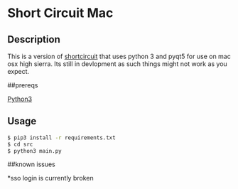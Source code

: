 # Short Circuit Mac

## Description
This is a version of [shortcircuit](https://github.com/farshield/shortcircuit) that uses python 3 and pyqt5 for use on mac osx high sierra. Its still in devlopment as such things might not work as you expect.

##prereqs

[Python3](https://www.python.org/download/releases/3.0/)

## Usage
```bash
$ pip3 install -r requirements.txt
$ cd src
$ python3 main.py
```
##known issues

*sso login is currently broken

